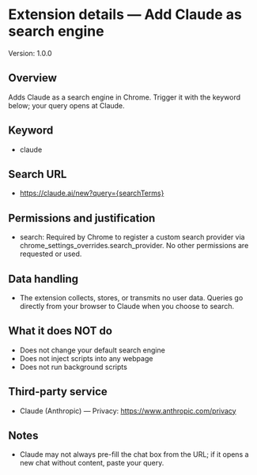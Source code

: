 # Extension details — Add Claude as search engine

Version: 1.0.0

## Overview
Adds Claude as a search engine in Chrome. Trigger it with the keyword below; your query opens at Claude.

## Keyword
- claude

## Search URL
- https://claude.ai/new?query={searchTerms}

## Permissions and justification
- search: Required by Chrome to register a custom search provider via chrome_settings_overrides.search_provider. No other permissions are requested or used.

## Data handling
- The extension collects, stores, or transmits no user data. Queries go directly from your browser to Claude when you choose to search.

## What it does NOT do
- Does not change your default search engine
- Does not inject scripts into any webpage
- Does not run background scripts

## Third‑party service
- Claude (Anthropic) — Privacy: https://www.anthropic.com/privacy

## Notes
- Claude may not always pre-fill the chat box from the URL; if it opens a new chat without content, paste your query.